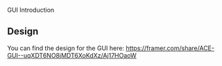 GUI Introduction


## Design
You can find the design for the GUI here:
https://framer.com/share/ACE-GUI--uqXDT6NO8jMDT6XoKdXz/Aj17HOaoW

